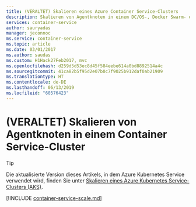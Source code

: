 ```yaml
---
title: (VERALTET) Skalieren eines Azure Container Service-Clusters
description: Skalieren von Agentknoten in einem DC/OS-, Docker Swarm- oder Kubernetes-Cluster in Azure Container Service mithilfe der Azure-Befehlszeilenschnittstelle oder des Azure-Portals.
services: container-service
author: sauryadas
manager: jeconnoc
ms.service: container-service
ms.topic: article
ms.date: 03/01/2017
ms.author: saudas
ms.custom: H1Hack27Feb2017, mvc
ms.openlocfilehash: d259d5d53ec8d45f584eebe614a0bd8892514a4c
ms.sourcegitcommit: 41ca82b5f95d2e07b0c7f9025b912daf0ab21909
ms.translationtype: HT
ms.contentlocale: de-DE
ms.lasthandoff: 06/13/2019
ms.locfileid: "60576423"
---
```

# <a name="deprecated-scale-agent-nodes-in-a-container-service-cluster"></a>(VERALTET) Skalieren von Agentknoten in einem Container Service-Cluster

> [!TIP]
> Die aktualisierte Version dieses Artikels, in dem Azure Kubernetes Service verwendet wird, finden Sie unter [Skalieren eines Azure Kubernetes Service-Clusters (AKS)](../../aks/scale-cluster.md).

[!INCLUDE [container-service-scale.md](../../../includes/container-service-scale.md)]